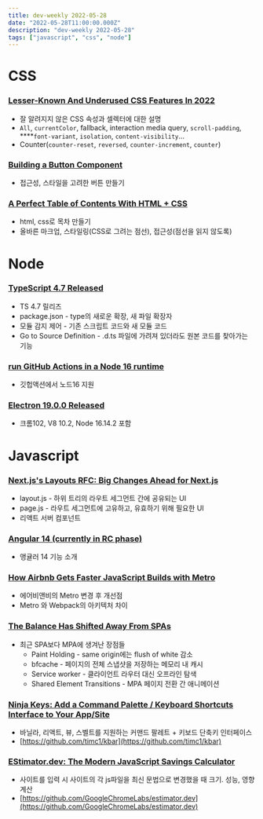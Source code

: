 ```yaml
---
title: dev-weekly 2022-05-28
date: "2022-05-28T11:00:00.000Z"
description: "dev-weekly 2022-05-28"
tags: ["javascript", "css", "node"]
---
```


# CSS

### **[Lesser-Known And Underused CSS Features In 2022](https://www.smashingmagazine.com/2022/05/lesser-known-underused-css-features-2022/)**

- 잘 알려지지 않은 CSS 속성과 셀렉터에 대한 설명
- `All`, `currentColor`, fallback, interaction media query, `scroll-padding`, ****`font-variant`, `isolation`, `content-visibility`…
- Counter(`counter-reset`, `reversed`, `counter-increment`, `counter`)

### **[Building a Button Component](https://web.dev/building-a-button-component)**

- 접근성, 스타일을 고려한 버튼 만들기

### **[A Perfect Table of Contents With HTML + CSS](https://css-tricks.com/a-perfect-table-of-contents-with-html-css)**

- html, css로 목차 만들기
- 올바른 마크업, 스타일링(CSS로 그려는 점선), 접근성(점선을 읽지 않도록)

# Node

### **[TypeScript 4.7 Released](https://devblogs.microsoft.com/typescript/announcing-typescript-4-7/)**

- TS 4.7 릴리즈
- package.json - type의 새로운 확장, 새 파일 확장자
- 모듈 감지 제어 - 기존 스크립트 코드와 새 모듈 코드
- Go to Source Definition - .d.ts 파일에 가려져 있더라도 원본 코드를 찾아가는 기능

### **[run GitHub Actions in a Node 16 runtime](https://github.blog/changelog/2022-05-20-actions-can-now-run-in-a-node-js-16-runtime/)**

- 깃헙액션에서 노드16 지원

### **[Electron 19.0.0 Released](https://www.electronjs.org/blog/electron-19-0)**

- 크롬102, V8 10.2, Node 16.14.2 포함

# Javascript

### **[Next.js's Layouts RFC: Big Changes Ahead for Next.js](https://nextjs.org/blog/layouts-rfc)**

- layout.js - 하위 트리의 라우트 세그먼트 간에 공유되는 UI
- page.js - 라우트 세그먼트에 고유하고, 유효하기 위해 필요한 UI
- 리액트 서버 컴포넌트

### **[Angular 14 (currently in RC phase)](https://nevzatopcu.medium.com/what-is-new-in-angular-14-d31edf91fd3e)**

- 앵귤러 14 기능 소개

### **[How Airbnb Gets Faster JavaScript Builds with Metro](https://medium.com/airbnb-engineering/faster-javascript-builds-with-metro-cfc46d617a1f)**

- 에어비앤비의 Metro 변경 후 개선점
- Metro 와 Webpack의 아키텍처 차이

### **[The Balance Has Shifted Away From SPAs](https://nolanlawson.com/2022/05/21/the-balance-has-shifted-away-from-spas/)**

- 최근 SPA보다 MPA에 생겨난 장점들
    - Paint Holding - same origin에는 flush of white 감소
    - bfcache - 페이지의 전체 스냅샷을 저장하는 메모리 내 캐시
    - Service worker - 클라이언트 라우터 대신 오프라인 탐색
    - Shared Element Transitions - MPA 페이지 전환 간 애니메이션

### **[Ninja Keys: Add a Command Palette / Keyboard Shortcuts Interface to Your App/Site](https://github.com/ssleptsov/ninja-keys)**

- 바닐라, 리액트, 뷰, 스벨트를 지원하는 커맨드 팔레트 + 키보드 단축키 인터페이스
- [https://github.com/timc1/kbar](https://github.com/timc1/kbar)

### **[EStimator.dev: The Modern JavaScript Savings Calculator](https://estimator.dev/)**

- 사이트를 입력 시 사이트의 각 js파일을 최신 문법으로 변경했을 때 크기. 성능, 영향 계산
- [https://github.com/GoogleChromeLabs/estimator.dev](https://github.com/GoogleChromeLabs/estimator.dev)